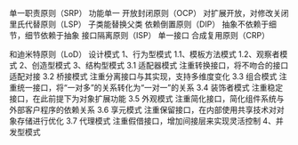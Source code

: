 单一职责原则（SRP）
	功能单一
开放封闭原则（OCP）
	对扩展开放，对修改关闭
里氏代替原则（LSP）
	子类能替换父类
依赖倒置原则（DIP）
	抽象不依赖于细节，细节依赖于抽象
接口隔离原则（ISP）
	单一接口
合成复用原则（CRP）
	
和迪米特原则（LoD）
设计模式
1、行为型模式
  1.1、模板方法模式
  1.2、观察者模式
2、创造型模式
3、结构型模式
  3.1 适配器模式
  	注重转换接口，将不吻合的接口适配对接
  3.2 桥接模式
  	注重分离接口与其实现，支持多维度变化
  3.3 组合模式
  	注重统一接口，将“一对多”的关系转化为“一对一”的关系
  3.4 装饰者模式
  	注重稳定接口，在此前提下为对象扩展功能
  3.5 外观模式
  	注重简化接口，简化组件系统与外部客户程序的依赖关系
  3.6 享元模式
  	注重保留接口，在内部使用共享技术对对象存储进行优化
  3.7 代理模式
  	注重假借接口，增加间接层来实现灵活控制
4、并发型模式



